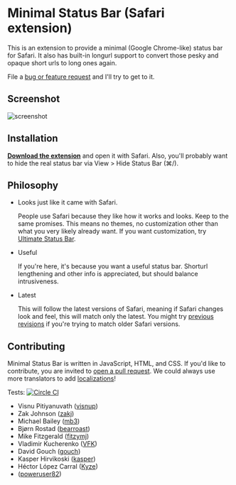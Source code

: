 Minimal Status Bar (Safari extension)
=====================================

This is an extension to provide a minimal (Google Chrome-like) status bar for
Safari. It also has built-in longurl support to convert those pesky and opaque
short urls to long ones again.

File a [bug or feature request][1] and I'll try to get to it.

Screenshot
----------

![screenshot](https://cldup.com/_KsO06MxZt.png)

Installation
------------

**[Download the extension][2]** and open it with Safari. Also, you'll probably want to hide the real status bar via View > Hide Status Bar (⌘/).

Philosophy
----------

 - Looks just like it came with Safari.

   People use Safari because they like how it works and looks. Keep to the same
   promises. This means no themes, no customization other than what you
   very likely already want. If you want customization, try [Ultimate Status
   Bar][3].

 - Useful

   If you're here, it's because you want a useful status bar. Shorturl
   lengthening and other info is appreciated, but should balance
   intrusiveness.

 - Latest

   This will follow the latest versions of Safari, meaning if Safari changes
   look and feel, this will match only the latest. You might try [previous revisions][4]
   if you're trying to match older Safari versions.

Contributing
------------

Minimal Status Bar is written in JavaScript, HTML, and CSS. If you'd like to
contribute, you are invited to [open a pull request][5]. We could always use
more translators to add [localizations][6]!

Tests: [![Circle CI](https://circleci.com/gh/visnup/Minimal-Status-Bar.svg?style=svg&circle-token=0f6d76e639b4f584ec551ae593abd713c6c669a9)](https://circleci.com/gh/visnup/Minimal-Status-Bar)

 - Visnu Pitiyanuvath ([visnup](https://github.com/visnup))
 - Zak Johnson ([zakj](https://github.com/zakj))
 - Michael Bailey ([mb3](https://github.com/mb3))
 - Bjørn Rostad ([bearroast](https://github.com/bearroast))
 - Mike Fitzgerald ([fitzymj](https://github.com/fitzymj))
 - Vladimir Kucherenko ([VFK](https://github.com/VFK))
 - David Gouch ([gouch](https://github.com/gouch))
 - Kasper Hirvikoski ([kasper](https://github.com/kasper))
 - Héctor López Carral ([Kyze](https://github.com/Kyze))
 - ([poweruser82](https://github.com/poweruser82))

[1]: https://github.com/visnup/Minimal-Status-Bar/issues
[2]: https://github.com/visnup/Minimal-Status-Bar/releases/download/v1.14/Minimal-Status-Bar-1.14.safariextz
[3]: http://ultimatestatusbar.com/
[4]: https://github.com/visnup/Minimal-Status-Bar/releases
[5]: https://github.com/visnup/Minimal-Status-Bar/pulls
[6]: https://github.com/visnup/Minimal-Status-Bar/tree/master/locale

